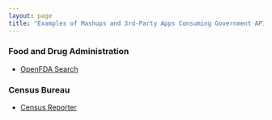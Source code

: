 ```yaml
---
layout: page
title: "Examples of Mashups and 3rd-Party Apps Consuming Government APIs"
---
```


### Food and Drug Administration
* [OpenFDA Search](searchopenfda.socialhealthinsights.com)

### Census Bureau 
* [Census Reporter](http://censusreporter.org/)

